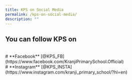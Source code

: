 ```yaml
---
title: KPS on Social Media
permalink: /kps-on-social-media/
description: ""
---
```

## You can follow KPS on
<br>
# **Facebook**  [@KPS_FB](https://www.facebook.com/KranjiPrimarySchool.Official)
<br>
# **Instagram** [@KPS_INSTA](https://www.instagram.com/kranji_primary_school/?hl=en)